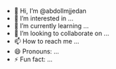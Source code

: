 - 👋 Hi, I’m @abdollmjjedan
- 👀 I’m interested in ...
- 🌱 I’m currently learning ...
- 💞️ I’m looking to collaborate on ...
- 📫 How to reach me ...
- 😄 Pronouns: ...
- ⚡ Fun fact: ...

<!---
abdollmjjedan/abdollmjjedan is a ✨ special ✨ repository because its `README.md` (this file) appears on your GitHub profile.
You can click the Preview link to take a look at your changes.
--->
